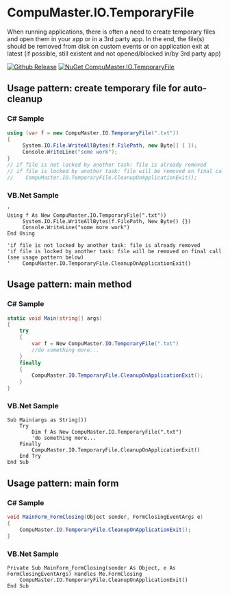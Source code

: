 # CompuMaster.IO.TemporaryFile

When running applications, there is often a need to create temporary files and open them in your app or in a 3rd party app. In the end, the file(s) should be removed from disk on custom events or on application exit at latest (if possible, still existent and not opened/blocked in/by 3rd party app)

[![Github Release](https://img.shields.io/github/release/CompuMasterGmbH/CompuMaster.IO.TemporaryFile.svg?maxAge=2592000&label=GitHub%20Release)](https://github.com/CompuMasterGmbH/CompuMaster.IO.TemporaryFile/releases) 
[![NuGet CompuMaster.IO.TemporaryFile](https://img.shields.io/nuget/v/CompuMaster.IO.TemporaryFile.svg?label=NuGet%20CM.IO.TemporaryFile)](https://www.nuget.org/packages/CompuMaster.IO.TemporaryFile/) 

## Usage pattern: create temporary file for auto-cleanup

### C# Sample

```C#
using (var f = new CompuMaster.IO.TemporaryFile(".txt")) 
{
     System.IO.File.WriteAllBytes(f.FilePath, new Byte[] { });
     Console.WriteLine("some work");
}
// if file is not locked by another task: file is already removed
// if file is locked by another task: file will be removed on final call (see usage pattern below)
//    CompuMaster.IO.TemporaryFile.CleanupOnApplicationExit();
```

### VB.Net Sample

```VB.Net
'
Using f As New CompuMaster.IO.TemporaryFile(".txt"))
     System.IO.File.WriteAllBytes(f.FilePath, New Byte() {})
     Console.WriteLine("some more work")
End Using

'if file is not locked by another task: file is already removed
'if file is locked by another task: file will be removed on final call (see usage pattern below)
'    CompuMaster.IO.TemporaryFile.CleanupOnApplicationExit()
```

## Usage pattern: main method

### C# Sample

```C#
static void Main(string[] args)
{
    try
    {
        var f = New CompuMaster.IO.TemporaryFile(".txt")
        //do something more...
    }
    finally
    {
        CompuMaster.IO.TemporaryFile.CleanupOnApplicationExit();
    }
}
```

### VB.Net Sample

```VB.Net
Sub Main(args as String())
    Try
        Dim f As New CompuMaster.IO.TemporaryFile(".txt")
        'do something more...
    Finally
        CompuMaster.IO.TemporaryFile.CleanupOnApplicationExit()
    End Try
End Sub
```

## Usage pattern: main form

### C# Sample

```C#
void MainForm_FormClosing(Object sender, FormClosingEventArgs e)
{
    CompuMaster.IO.TemporaryFile.CleanupOnApplicationExit();
}
```

### VB.Net Sample

```VB.Net
Private Sub MainForm_FormClosing(sender As Object, e As FormClosingEventArgs) Handles Me.FormClosing
    CompuMaster.IO.TemporaryFile.CleanupOnApplicationExit()
End Sub
```
